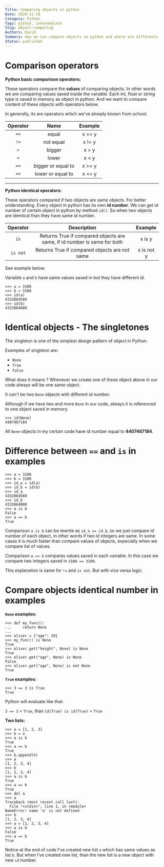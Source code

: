 ```yaml
---
Title: Comparing objects in python
Date: 2020-11-19
Category: Python
Tags: python, intermediate
Slug: object-comparing
Authors: David
Summary: How we can compare objects in python and where are differents
Status: published
---
```




# Comparison operators

**Python basic comparison operators:**

These operators compare the **values** of comparing objects. In other words we are comparing values saved inside the variable. Each int, float or string type is saved in memory as object in python. And we want to compare content of these objects with operators below.

In generally, its are operators which we've already known from school.

Operator | Name | Example
:-------:|:----:|:------:
`==`     | equal| x == y
`!=`     |not equal| x != y
`>`      |bigger  | x > y
`<`      |lower | x < y
`>=`     |bigger or equal to| x >= y
`<=`     |lower or equal to | x <= y

----
**Python identical operators:**

These operators compared if two objects are same objects.
For better understanding. Every object in python has its own **id number**.
We can get id number of certain object in python by method `id()`.
So when two objects are identical than they have same id number.

Operator | Description | Example
:-------:|:----:|:------:
`is`|Returns True if compared objects are same, if id number is same for both| x is y
`is not` |Returns True if compared objects are not same| x is not y


See example below.

Variable `a` and `b` have same values saved in but they have different id.

```shell
>>> a = 3100
>>> b = 3100
>>> id(a)
4332864560
>>> id(b)
4332864880
```

# Identical objects - The singletones

The singleton is one of the simplest design pattern of object in Python.

Examples of singleton are:

* `None`
* `True`
* `False`

What does it means ? Whenever we create one of these object above in our code
always will be one same object.

It can't be two `None` objects with different id number.

Although if we have two and more `None` in our code, always it is referenced to one object saved in memory.

```shell
>>> id(None)
4407467184
```

All `None` objects in my certain code have id number equal to **4407467184**.


# Difference between `==` and `is` in examples

```shell
>>> a = 3100
>>> b = 3100
>>> id_a = id(a)
>>> id_b = id(b)
>>> id_a
4332864560
>>> id_b
4332864880
>>> a is b
False
>>> a == b
True

```

Comparison `a is b` can be rewrite as `id_a == id_b`, so we just compare id number of each object, in other words if two id integers are same. In some cases it is much faster than compare values of objects, expecially when we compare list of values.

Comparison `a == b` compares values saved in each variable. In this case we compare two integers saved in `3100 == 3100`.

This explanation is same for `!=` and `is not`. But with vice versa logic.

# Compare objects identical number in examples

**`None` examples:**

```shell
>>> def my_func():
...     return None
...
>>> oliver = {"age": 20}
>>> my_func() is None
True
>>> oliver.get("height", None) is None
True
>>> oliver.get("age", None) is None
False
>>> oliver.get("age", None) is not None
True
```

**`True` examples:**

```shell
>>> 3 == 3 is True
True
```

Python will evaluate like that:

`3 == 3` = `True`, than `id(True) is id(True)` = `True`


**Two lists:**

```shell
>>> a = [1, 2, 3]
>>> b = a
>>> a is b
True
>>> a == b
True
>>> b.append(4)
>>> a
[1, 2, 3, 4]
>>> b
[1, 2, 3, 4]
>>> a is b
True
>>> a == b
True
>>> del a
>>> a
Traceback (most recent call last):
  File "<stdin>", line 1, in <module>
NameError: name 'a' is not defined
>>> b
[1, 2, 3, 4]
>>> a = [1, 2, 3, 4]
>>> a is b
False
>>> a == b
True
```

Notice at the end of code I've created new list `a` which has same values as list `b`. But when I've created new list, than the new list is a new object with new `id` number.
